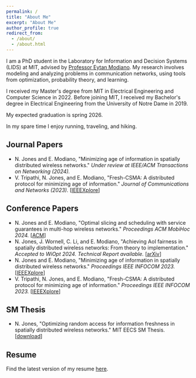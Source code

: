 ```yaml
---
permalink: /
title: "About Me"
excerpt: "About Me"
author_profile: true
redirect_from: 
  - /about/
  - /about.html
---
```

I am a PhD student in the Laboratory for Information and Decision Systems (LIDS) at MIT, advised by [Professor Eytan Modiano](https://modiano.mit.edu/). My research involves modeling and analyzing problems in communication networks, using tools from optimization, probability theory, and learning.

I received my Master's degree from MIT in Electrical Engineering and Computer Science in 2022. Before joining MIT, I received my Bachelor's degree in Electrical Engineering from the University of Notre Dame in 2019.

My expected graduation is spring 2026.

In my spare time I enjoy running, traveling, and hiking.


## Journal Papers

  * N. Jones and E. Modiano, "Minimizing age of information in spatially distributed wireless networks." _Under review at IEEE/ACM Transactions on Networking (2024)._
  * V. Tripathi, N. Jones, and E. Modiano, "Fresh-CSMA: A distributed protocol for minimizing age of information." _Journal of Communications and Networks (2023)._ \[[IEEEXplore](https://ieeexplore.ieee.org/document/10323421)\]

## Conference Papers

  * N. Jones and E. Modiano, "Optimal slicing and scheduling with service guarantees in multi-hop wireless networks." _Proceedings ACM MobiHoc 2024._ \[[ACM](https://dl.acm.org/doi/10.1145/3641512.3686385)\]
  * N. Jones, J. Wornell, C. Li, and E. Modiano, "Achieving AoI fairness in spatially distributed wireless networks: From theory to implementation." _Accepted to WiOpt 2024. Technical Report available._ \[[arXiv](https://arxiv.org/abs/2408.16120)\]
  * N. Jones and E. Modiano, "Minimizing age of information in spatially distributed wireless networks." _Proceedings IEEE INFOCOM 2023._ \[[IEEEXplore](https://ieeexplore.ieee.org/document/10229041)\]
  * V. Tripathi, N. Jones, and E. Modiano, "Fresh-CSMA: A distributed protocol for minimizing age of information." _Proceedings IEEE INFOCOM 2023._ \[[IEEEXplore](https://ieeexplore.ieee.org/document/10228917)\]

<!-- ## Preprints

  * N. Jones and E. Modiano, "Optimal Slicing and Scheduling with Service Guarantees in Multi-Hop Wireless Networks". _Preprint available (2024)._ \[[arXiv](https://arxiv.org/abs/2404.08637)\] -->

## SM Thesis

  * N. Jones, "Optimizing random access for information freshness in spatially distributed wireless networks." MIT EECS SM Thesis. \[[download](https://njonesnd19.github.io/files/sm_thesis.pdf)\]


## Resume

Find the latest version of my resume [here](https://njonesnd19.github.io/files/resume.pdf).

